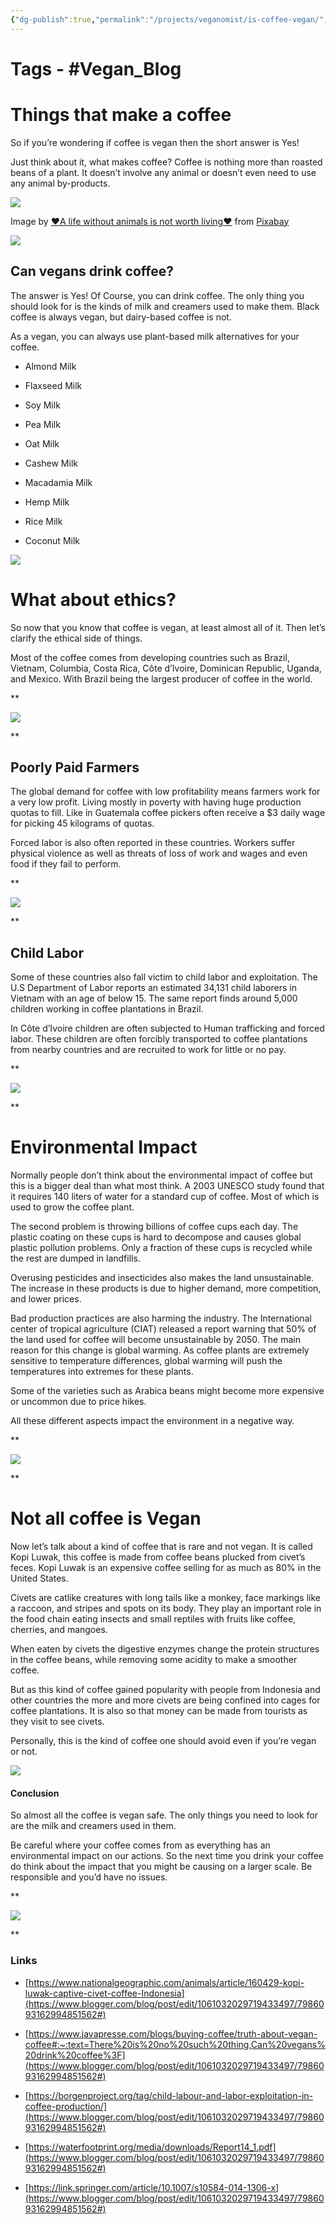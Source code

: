 ```yaml
---
{"dg-publish":true,"permalink":"/projects/veganomist/is-coffee-vegan/","dgPassFrontmatter":true,"noteIcon":"3","created":"2023-11-14T21:08:36.986+05:30","updated":"2024-02-26T02:52:11.138+05:30"}
---
```


# **Tags** - #Vegan_Blog 

# Things that make a coffee

So if you’re wondering if coffee is vegan then the short answer is Yes!

Just think about it, what makes coffee? Coffee is nothing more than roasted beans of a plant. It doesn’t involve any animal or doesn’t even need to use any animal by-products.

  

[![](https://1.bp.blogspot.com/-z1izWyfRrVo/YI6DUBz_pjI/AAAAAAAAhu8/IJ-CvnGjgKwalgAFXuqMM86XLrxq8aSeACLcBGAsYHQ/w400-h266/ezgif.com-gif-maker.webp)](https://www.blogger.com/blog/post/edit/1061032029719433497/7986093162994851562#)

  

  

Image by [❤️A life without animals is not worth living❤️](https://www.blogger.com/blog/post/edit/1061032029719433497/7986093162994851562#) from [Pixabay](https://www.blogger.com/blog/post/edit/1061032029719433497/7986093162994851562#)  
  

  
  

[![](https://cdn.pixabay.com/photo/2020/06/19/17/41/divider-5318234_1280.png)](https://www.blogger.com/blog/post/edit/1061032029719433497/7986093162994851562#)

  

## Can vegans drink coffee?

The answer is Yes! Of Course, you can drink coffee. The only thing you should look for is the kinds of milk and creamers used to make them. Black coffee is always vegan, but dairy-based coffee is not.

As a vegan, you can always use plant-based milk alternatives for your coffee.

-   Almond Milk
    
-   Flaxseed Milk
    
-   Soy Milk
    
-   Pea Milk
    
-   Oat Milk
    
-   Cashew Milk
    
-   Macadamia Milk
    
-   Hemp Milk
    
-   Rice Milk
    
-   Coconut Milk
    

[![](https://cdn.pixabay.com/photo/2020/06/19/17/41/divider-5318234_1280.png)](https://www.blogger.com/blog/post/edit/1061032029719433497/7986093162994851562#)

  

# What about ethics?

So now that you know that coffee is vegan, at least almost all of it. Then let’s clarify the ethical side of things.

Most of the coffee comes from developing countries such as Brazil, Vietnam, Columbia, Costa Rica, Côte d’Ivoire, Dominican Republic, Uganda, and Mexico. With Brazil being the largest producer of coffee in the world.

**

[![](https://cdn.pixabay.com/photo/2020/06/19/17/41/divider-5318234_1280.png)](https://www.blogger.com/blog/post/edit/1061032029719433497/7986093162994851562#)

  
  
**

## Poorly Paid Farmers

The global demand for coffee with low profitability means farmers work for a very low profit. Living mostly in poverty with having huge production quotas to fill. Like in Guatemala coffee pickers often receive a $3 daily wage for picking 45 kilograms of quotas.

  

Forced labor is also often reported in these countries. Workers suffer physical violence as well as threats of loss of work and wages and even food if they fail to perform.

**

[![](https://cdn.pixabay.com/photo/2020/06/19/17/41/divider-5318234_1280.png)](https://www.blogger.com/blog/post/edit/1061032029719433497/7986093162994851562#)

  
  
**

## Child Labor

Some of these countries also fall victim to child labor and exploitation. The U.S Department of Labor reports an estimated 34,131 child laborers in Vietnam with an age of below 15. The same report finds around 5,000 children working in coffee plantations in Brazil.

In Côte d’Ivoire children are often subjected to Human trafficking and forced labor. These children are often forcibly transported to coffee plantations from nearby countries and are recruited to work for little or no pay.

**

[![](https://cdn.pixabay.com/photo/2020/06/19/17/41/divider-5318234_1280.png)](https://www.blogger.com/blog/post/edit/1061032029719433497/7986093162994851562#)

  
  
**

# Environmental Impact

Normally people don’t think about the environmental impact of coffee but this is a bigger deal than what most think. A 2003 UNESCO study found that it requires 140 liters of water for a standard cup of coffee. Most of which is used to grow the coffee plant.

The second problem is throwing billions of coffee cups each day. The plastic coating on these cups is hard to decompose and causes global plastic pollution problems. Only a fraction of these cups is recycled while the rest are dumped in landfills.

Overusing pesticides and insecticides also makes the land unsustainable. The increase in these products is due to higher demand, more competition, and lower prices.

Bad production practices are also harming the industry. The International center of tropical agriculture (CIAT) released a report warning that 50% of the land used for coffee will become unsustainable by 2050. The main reason for this change is global warming. As coffee plants are extremely sensitive to temperature differences, global warming will push the temperatures into extremes for these plants.

Some of the varieties such as Arabica beans might become more expensive or uncommon due to price hikes.

All these different aspects impact the environment in a negative way.

**

[![](https://cdn.pixabay.com/photo/2020/06/19/17/41/divider-5318234_1280.png)](https://www.blogger.com/blog/post/edit/1061032029719433497/7986093162994851562#)

  
  
**

# Not all coffee is Vegan

Now let’s talk about a kind of coffee that is rare and not vegan. It is called Kopi Luwak, this coffee is made from coffee beans plucked from civet’s feces. Kopi Luwak is an expensive coffee selling for as much as 80% in the United States.

Civets are catlike creatures with long tails like a monkey, face markings like a raccoon, and stripes and spots on its body. They play an important role in the food chain eating insects and small reptiles with fruits like coffee, cherries, and mangoes.

When eaten by civets the digestive enzymes change the protein structures in the coffee beans, while removing some acidity to make a smoother coffee.

But as this kind of coffee gained popularity with people from Indonesia and other countries the more and more civets are being confined into cages for coffee plantations. It is also so that money can be made from tourists as they visit to see civets.

Personally, this is the kind of coffee one should avoid even if you’re vegan or not.

[![](https://cdn.pixabay.com/photo/2020/06/19/17/41/divider-5318234_1280.png)](https://www.blogger.com/blog/post/edit/1061032029719433497/7986093162994851562#)

  
  

#### Conclusion

So almost all the coffee is vegan safe. The only things you need to look for are the milk and creamers used in them.

Be careful where your coffee comes from as everything has an environmental impact on our actions. So the next time you drink your coffee do think about the impact that you might be causing on a larger scale. Be responsible and you’d have no issues.

**

[![](https://cdn.pixabay.com/photo/2020/06/19/17/41/divider-5318234_1280.png)](https://www.blogger.com/blog/post/edit/1061032029719433497/7986093162994851562#)

  
  
**

### Links

-   [https://www.nationalgeographic.com/animals/article/160429-kopi-luwak-captive-civet-coffee-Indonesia](https://www.blogger.com/blog/post/edit/1061032029719433497/7986093162994851562#)
    
-   [https://www.javapresse.com/blogs/buying-coffee/truth-about-vegan-coffee#:~:text=There%20is%20no%20such%20thing,Can%20vegans%20drink%20coffee%3F](https://www.blogger.com/blog/post/edit/1061032029719433497/7986093162994851562#)
    
-   [https://borgenproject.org/tag/child-labour-and-labor-exploitation-in-coffee-production/](https://www.blogger.com/blog/post/edit/1061032029719433497/7986093162994851562#)
    
-   [https://waterfootprint.org/media/downloads/Report14_1.pdf](https://www.blogger.com/blog/post/edit/1061032029719433497/7986093162994851562#)
    
-   [https://link.springer.com/article/10.1007/s10584-014-1306-x](https://www.blogger.com/blog/post/edit/1061032029719433497/7986093162994851562#)